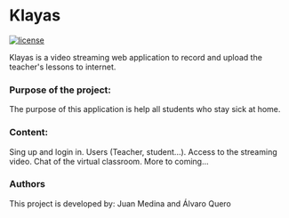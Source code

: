 Klayas
===================

[![license](https://img.shields.io/github/license/mashape/apistatus.svg)]()


Klayas is a video streaming web application to record and upload the teacher's lessons to internet.

### Purpose of the project:

The purpose of this application is help all students who stay sick at home.

### Content:

  Sing up and login in.
  Users (Teacher, student...).
  Access to the streaming video.
  Chat of the virtual classroom.
  More to coming...

### Authors

This project is developed by: Juan Medina and Álvaro Quero
